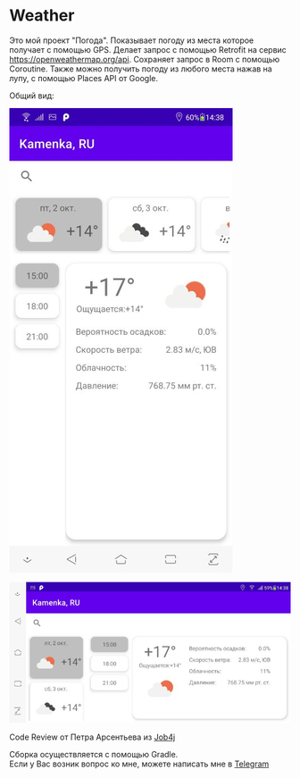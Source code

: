 # Weather
   Это мой проект "Погода". Показывает погоду из места которое получает с помощью GPS. Делает запрос с помощью Retrofit на сервис https://openweathermap.org/api. Сохраняет запрос в Room с помощью Coroutine. Также можно получить погоду из любого места нажав на лупу, с помощью Places API от Google.

   

   
   Общий вид:
   
![Image of themes](https://github.com/AlekseevArtem/Weather/blob/master/images/port.jpg)
   
![Image of themes](https://github.com/AlekseevArtem/Weather/blob/master/images/land.jpg)


  Code Review от Петра Арсентьева из [Job4j](https://job4j.ru/)
  
  Сборка осуществляется с помощью Gradle.  
  Если у Вас возник вопрос ко мне, можете написать мне в [Telegram](https://tlgg.ru/Vesper1953)
